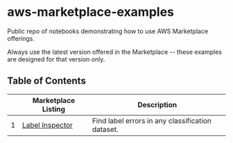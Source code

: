 # aws-marketplace-examples
Public repo of notebooks demonstrating how to use AWS Marketplace offerings.

Always use the latest version offered in the Marketplace -- these examples are designed for that version only.

## Table of Contents

|   | Marketplace Listing | Description |
|---|---------------------|-------------|
| 1 | [Label Inspector](https://aws.amazon.com/marketplace/pp/prodview-rlbhc2lxttdio) | Find label errors in any classification dataset. |